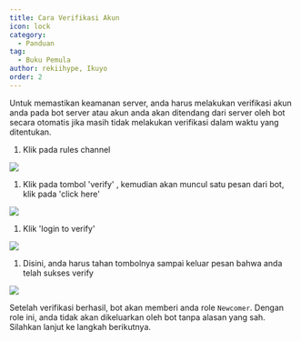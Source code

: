 ```yaml
---
title: Cara Verifikasi Akun
icon: lock
category:
  - Panduan
tag:
  - Buku Pemula
author: rekiihype, Ikuyo
order: 2
---
```


Untuk memastikan keamanan server, anda harus melakukan verifikasi akun anda pada bot server atau akun anda akan ditendang dari server oleh bot secara otomatis jika masih tidak melakukan verifikasi dalam waktu yang ditentukan.

1. Klik pada rules channel

[![](https://i.postimg.cc/2SbQ1602/verify1.png)](https://postimg.cc/fVstFwn9)

1. Klik pada tombol 'verify' , kemudian akan muncul satu pesan dari bot, klik pada 'click here'

[![](https://i.postimg.cc/9Q6GZhSV/verify2.png)](https://postimg.cc/21xbNPrX)

1. Klik 'login to verify'

[![](https://i.postimg.cc/tgFFzcQ6/verify3.png)](https://postimg.cc/1g5gmJzR)

1. Disini, anda harus tahan tombolnya sampai keluar pesan bahwa anda telah sukses verify

[![](https://i.postimg.cc/85DMXbN0/verify4.png)](https://postimg.cc/3ySkdmyX)

Setelah verifikasi berhasil, bot akan memberi anda role `Newcomer`. Dengan role ini, anda tidak akan dikeluarkan oleh bot tanpa alasan yang sah. Silahkan lanjut ke langkah berikutnya.

